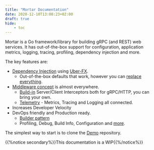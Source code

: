 ```yaml
---
title: "Mortar Documentation"
date: 2020-12-10T13:08:23+02:00
draft: true
hide:
    - toc
---
```


Mortar is a Go framework/library for building gRPC (and REST) web services.
It has out-of-the-box support for configuration, application metrics, logging, tracing, profiling, dependency injection and more.

The key features are:

- [Dependency Injection](/fx) using [Uber-FX](https://github.com/uber-go/fx).
  - Out-of-the-box defaults that work, however you can [replace everything](/mortar/bricks).
- [Middleware concept](/middleware) is almost everywhere.
  - [Build-in](/middleware) Server/Client Interceptors both for gRPC/HTTP, you can bring your own.
  - [Telemetry](/middleware/telemetry) - Metrics, Tracing and Logging all connected.
- Increases Developer Velocity
- DevOps friendly and Production ready.
  - [Builder pattern](/mortar/builders)
  - Profiling, Debug, Build Info, Configuration and [more](https://github.com/go-masonry/mortar/tree/master/handlers).

The simplest way to start is to clone the [Demo](https://github.com/go-masonry/mortar-demo) repository.

{{%notice secondary%}}This documentation is a WIP{{%/notice%}}
